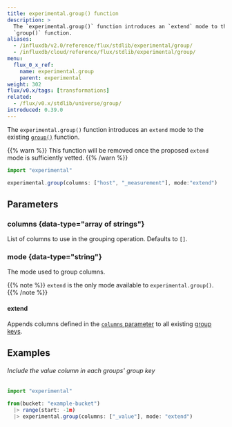 ```yaml
---
title: experimental.group() function
description: >
  The `experimental.group()` function introduces an `extend` mode to the existing
  `group()` function.
aliases:
  - /influxdb/v2.0/reference/flux/stdlib/experimental/group/
  - /influxdb/cloud/reference/flux/stdlib/experimental/group/
menu:
  flux_0_x_ref:
    name: experimental.group
    parent: experimental
weight: 302
flux/v0.x/tags: [transformations]
related:
  - /flux/v0.x/stdlib/universe/group/
introduced: 0.39.0
---
```


The `experimental.group()` function introduces an `extend` mode to the existing
[`group()`](/flux/v0.x/stdlib/universe/group/) function.

{{% warn %}}
This function will be removed once the proposed `extend` mode is sufficiently vetted.
{{% /warn %}}

```js
import "experimental"

experimental.group(columns: ["host", "_measurement"], mode:"extend")
```

## Parameters

### columns {data-type="array of strings"}
List of columns to use in the grouping operation.
Defaults to `[]`.

### mode {data-type="string"}
The mode used to group columns.

{{% note %}}
`extend` is the only mode available to `experimental.group()`.
{{% /note %}}

#### extend
Appends columns defined in the [`columns` parameter](#columns) to all existing
[group keys](/flux/v0.x/get-started/data-model/#group-key).

## Examples

###### Include the value column in each groups' group key
```js
import "experimental"

from(bucket: "example-bucket")
  |> range(start: -1m)
  |> experimental.group(columns: ["_value"], mode: "extend")
```
